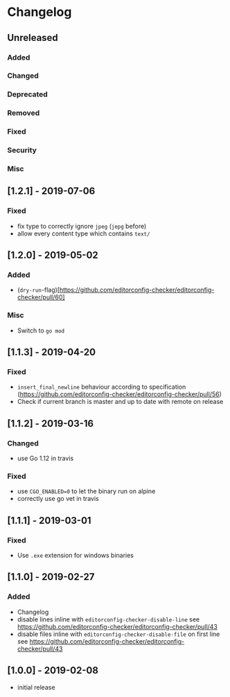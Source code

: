 # Changelog

## Unreleased
### Added
### Changed
### Deprecated
### Removed
### Fixed
### Security
### Misc

## [1.2.1] - 2019-07-06
### Fixed
* fix type to correctly ignore `jpeg` (`jepg` before)
* allow every content type which contains `text/`

## [1.2.0] - 2019-05-02
### Added
* (`dry-run`-flag)[https://github.com/editorconfig-checker/editorconfig-checker/pull/60]
### Misc
* Switch to `go mod`

## [1.1.3] - 2019-04-20
### Fixed
* `insert_final_newline` behaviour according to specification (https://github.com/editorconfig-checker/editorconfig-checker/pull/56)
* Check if current branch is master and up to date with remote on release

## [1.1.2] - 2019-03-16
### Changed
* use Go 1.12 in travis
### Fixed
* use `CGO_ENABLED=0` to let the binary run on alpine
* correctly use go vet in travis

## [1.1.1] - 2019-03-01
### Fixed
* Use `.exe` extension for windows binaries

## [1.1.0] - 2019-02-27
### Added
* Changelog
* disable lines inline with `editorconfig-checker-disable-line` see https://github.com/editorconfig-checker/editorconfig-checker/pull/43
* disable files inline with `editorconfig-checker-disable-file` on first line see https://github.com/editorconfig-checker/editorconfig-checker/pull/43

## [1.0.0] - 2019-02-08
* initial release
